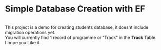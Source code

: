 # Simple Database Creation with EF
\
This project is a demo for creating students database, it doesnt include migration operations yet.\
You will currently find 1 record of programme or "Track" in the **Track** Table.\
I hope you Like it.